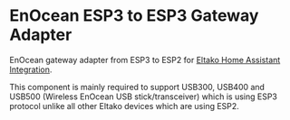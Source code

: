# EnOcean ESP3 to ESP3 Gateway Adapter

EnOcean gateway adapter from ESP3 to ESP2 for [Eltako Home Assistant Integration](https://github.com/grimmpp/home-assistant-eltako).

This component is mainly required to support USB300, USB400 and USB500 (Wireless EnOcean USB stick/transceiver) which is using ESP3 protocol unlike all other Eltako devices which are using ESP2.
